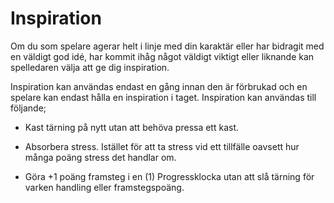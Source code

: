 # Inspiration

Om du som spelare agerar helt i linje med din karaktär eller har bidragit med en väldigt god idé, har kommit ihåg något väldigt viktigt eller liknande kan spelledaren välja att ge dig inspiration.

Inspiration kan användas endast en gång innan den är förbrukad och en spelare kan endast hålla en inspiration i taget. Inspiration kan användas till följande;

- Kast tärning på nytt utan att behöva pressa ett kast.

- Absorbera stress. Istället för att ta stress vid ett tillfälle oavsett hur många poäng stress det handlar om.

- Göra +1 poäng framsteg i en (1) Progressklocka utan att slå tärning för varken handling eller framstegspoäng.

